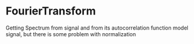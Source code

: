 # FourierTransform
Getting Spectrum from signal and from its autocorrelation function
model signal, but there is some problem with normalization
